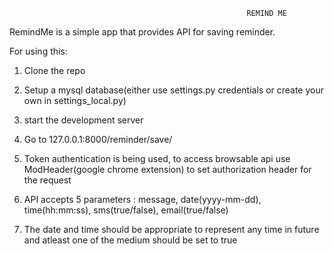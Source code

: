                                                          REMIND ME
                                                         
RemindMe is a simple app that provides API for saving reminder.

For using this:

1. Clone the repo

2. Setup a mysql database(either use settings.py credentials or create your own in settings_local.py)

3. start the development server

4. Go to 127.0.0.1:8000/reminder/save/

5. Token authentication is being used, to access browsable api use ModHeader(google chrome extension)
to set authorization header for the request

6. API accepts 5 parameters : message, date(yyyy-mm-dd), time(hh:mm:ss), sms(true/false), email(true/false)

7. The date and time should be appropriate to represent any time in future and atleast one of the medium should be set to true
